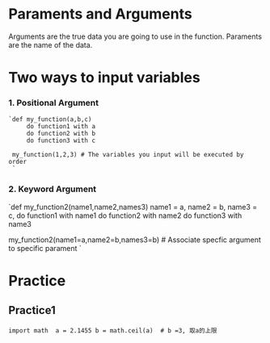 # Paraments and Arguments 
Arguments are the true data you are going to use in the function.
Paraments are the name of the data. 

# Two ways to input variables
### 1. Positional Argument
    `def my_function(a,b,c)
         do function1 with a
         do function2 with b
         do function3 with c

     my_function(1,2,3) # The variables you input will be executed by order 
     `

### 2. Keyword Argument
  `def my_function2(name1,name2,names3)
     name1 = a, name2 = b, name3 = c,
     do function1 with name1
     do function2 with name2
     do function3 with name3

   my_function2(name1=a,name2=b,names3=b)  # Associate specfic argument to specific parament
   `

# Practice 
## Practice1 
`import math 
 a = 2.1455
 b = math.ceil(a)  # b =3, 取a的上限 `

 
